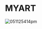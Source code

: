 # MYART

![051125414pm](https://github.com/user-attachments/assets/45e50f77-e3a5-48ba-b311-80214aee5be4)
